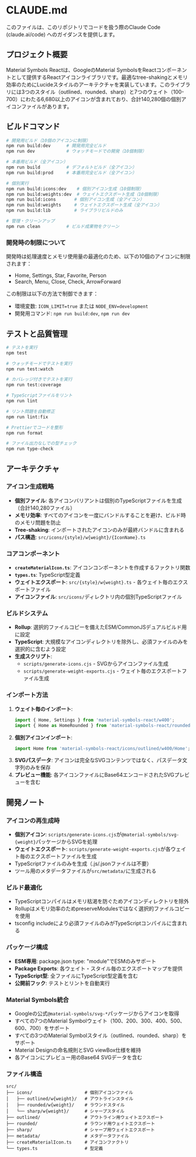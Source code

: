 # CLAUDE.md

このファイルは、このリポジトリでコードを扱う際のClaude Code (claude.ai/code) へのガイダンスを提供します。

## プロジェクト概要

Material Symbols Reactは、GoogleのMaterial SymbolsをReactコンポーネントとして提供するReactアイコンライブラリです。最適なtree-shakingとメモリ効率のためにLucideスタイルのアーキテクチャを実装しています。このライブラリには3つのスタイル（outlined、rounded、sharp）と7つのウェイト（100-700）にわたる6,680以上のアイコンが含まれており、合計140,280個の個別アイコンファイルがあります。

## ビルドコマンド

```bash
# 開発用ビルド（10個のアイコンに制限）
npm run build:dev      # 開発用完全ビルド
npm run dev            # ウォッチモードでの開発（10個制限）

# 本番用ビルド（全アイコン）
npm run build          # デフォルトビルド（全アイコン）
npm run build:prod     # 本番用完全ビルド（全アイコン）

# 個別実行
npm run build:icons:dev    # 個別アイコン生成（10個制限）
npm run build:weights:dev  # ウェイトエクスポート生成（10個制限）
npm run build:icons       # 個別アイコン生成（全アイコン）
npm run build:weights     # ウェイトエクスポート生成（全アイコン）
npm run build:lib         # ライブラリビルドのみ

# 管理・クリーンアップ
npm run clean          # ビルド成果物をクリーン
```

### 開発時の制限について

開発時は処理速度とメモリ使用量の最適化のため、以下の10個のアイコンに制限されます：

- Home, Settings, Star, Favorite, Person
- Search, Menu, Close, Check, ArrowForward

この制限は以下の方法で制御できます：
- 環境変数: `ICON_LIMIT=true` または `NODE_ENV=development`
- 開発用コマンド: `npm run build:dev`, `npm run dev`

## テストと品質管理

```bash
# テストを実行
npm test

# ウォッチモードでテストを実行
npm run test:watch

# カバレッジ付きでテストを実行
npm run test:coverage

# TypeScriptファイルをリント
npm run lint

# リント問題を自動修正
npm run lint:fix

# Prettierでコードを整形
npm run format

# ファイル出力なしでの型チェック
npm run type-check
```

## アーキテクチャ

### アイコン生成戦略
- **個別ファイル**: 各アイコンバリアントは個別のTypeScriptファイルを生成（合計140,280ファイル）
- **メモリ効率**: すべてのアイコンを一度にバンドルすることを避け、ビルド時のメモリ問題を防止
- **Tree-shaking**: インポートされたアイコンのみが最終バンドルに含まれる
- **パス構造**: `src/icons/{style}/w{weight}/{IconName}.ts`

### コアコンポーネント
- **`createMaterialIcon.ts`**: アイコンコンポーネントを作成するファクトリ関数
- **`types.ts`**: TypeScript型定義
- **ウェイトエクスポート**: `src/{style}/w{weight}.ts` - 各ウェイト毎のエクスポートファイル
- **アイコンファイル**: `src/icons/`ディレクトリ内の個別TypeScriptファイル

### ビルドシステム
- **Rollup**: 選択的ファイルコピーを備えたESM/CommonJSデュアルビルド用に設定
- **TypeScript**: 大規模なアイコンディレクトリを除外し、必須ファイルのみを選択的に含むよう設定
- **生成スクリプト**: 
  - `scripts/generate-icons.cjs` - SVGからアイコンファイル生成
  - `scripts/generate-weight-exports.cjs` - ウェイト毎のエクスポートファイル生成

### インポート方法
1. **ウェイト毎のインポート**: 
   ```ts
   import { Home, Settings } from 'material-symbols-react/w400';
   import { Home as HomeRounded } from 'material-symbols-react/rounded/w400';
   ```
2. **個別アイコンインポート**: 
   ```ts
   import Home from 'material-symbols-react/icons/outlined/w400/Home';
   ```
3. **SVGパスデータ**: アイコンは完全なSVGコンテンツではなく、パスデータ文字列のみを保存
4. **プレビュー機能**: 各アイコンファイルにBase64エンコードされたSVGプレビューを含む

## 開発ノート

### アイコンの再生成時
- **個別アイコン**: `scripts/generate-icons.cjs`が`@material-symbols/svg-{weight}`パッケージからSVGを処理
- **ウェイトエクスポート**: `scripts/generate-weight-exports.cjs`が各ウェイト毎のエクスポートファイルを生成
- TypeScriptファイルのみを生成（.js/.jsonファイルは不要）
- ツール用のメタデータファイルが`src/metadata/`に生成される

### ビルド最適化
- TypeScriptコンパイルはメモリ枯渇を防ぐためアイコンディレクトリを除外
- Rollupはメモリ効率のためpreserveModulesではなく選択的ファイルコピーを使用
- tsconfig includeにより必須ファイルのみがTypeScriptコンパイルに含まれる

### パッケージ構成
- **ESM専用**: package.json type: "module"でESMのみサポート
- **Package Exports**: 各ウェイト・スタイル毎のエクスポートマップを提供
- **TypeScript型**: 全ファイルにTypeScript型定義を含む
- **公開前フック**: テストとリントを自動実行

### Material Symbols統合
- Googleの公式`@material-symbols/svg-*`パッケージからアイコンを取得
- すべての7つのMaterial Symbolウェイト（100、200、300、400、500、600、700）をサポート
- すべての3つのMaterial Symbolスタイル（outlined、rounded、sharp）をサポート
- Material Designの命名規則とSVG viewBox仕様を維持
- 各アイコンにプレビュー用のBase64 SVGデータを含む

### ファイル構造
```
src/
├── icons/                    # 個別アイコンファイル
│   ├── outlined/w{weight}/   # アウトラインスタイル
│   ├── rounded/w{weight}/    # ラウンドスタイル  
│   └── sharp/w{weight}/      # シャープスタイル
├── outlined/                 # アウトライン用ウェイトエクスポート
├── rounded/                  # ラウンド用ウェイトエクスポート
├── sharp/                    # シャープ用ウェイトエクスポート
├── metadata/                 # メタデータファイル
├── createMaterialIcon.ts     # アイコンファクトリ
└── types.ts                  # 型定義
```